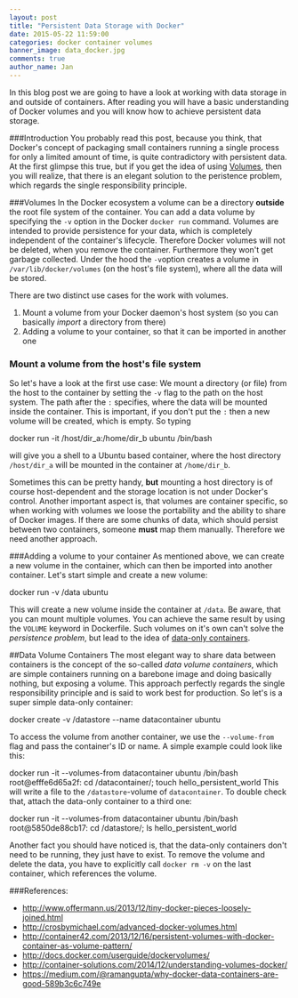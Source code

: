```yaml
---
layout: post
title: "Persistent Data Storage with Docker"
date: 2015-05-22 11:59:00
categories: docker container volumes
banner_image: data_docker.jpg
comments: true
author_name: Jan
---
```

In this blog post we are going to have a look at working with data storage in and outside of containers. After reading you will have a basic understanding of Docker volumes and you will know how to achieve persistent data storage. 
<!--more-->

###Introduction 
You probably read this post, because you think, that Docker's concept of packaging small containers running a single process for only a limited amount of time, is quite contradictory with persistent data. At the first glimpse this true, but if you get the idea of using [Volumes](http://crosbymichael.com/advanced-docker-volumes.html), then you will realize, that there is an elegant solution to the peristence problem, which regards the single responsibility principle.

###Volumes
In the Docker ecosystem a volume can be a directory __outside__ the root file system of the container. You can add a data volume by specifying the `-v` option in the Docker `docker run` command. Volumes are intended to provide persistence for your data, which is completely independent of the container's lifecycle. Therefore Docker volumes will not be deleted, when you remove the container. Furthermore they won't get garbage collected. 
Under the hood the `-v`option creates a volume in `/var/lib/docker/volumes` (on the host's file system), where all the data will be stored.

There are two distinct use cases for the work with volumes.  
1. Mount a volume from your Docker daemon's host system (so you can basically *import* a directory from there)
2. Adding a volume to your container, so that it can be imported in another one

### Mount a volume from the host's file system
So let's have a look at the first use case:
We mount a directory (or file) from the host to the container by setting the `-v` flag to the path on the host system. The path after the `:` specifies, where the data will be mounted inside the container. This is important, if you don't put the `:` then a new volume will be created, which is empty. So typing 

docker run -it /host/dir_a:/home/dir_b ubuntu /bin/bash

will give you a shell to a Ubuntu based container, where the host directory `/host/dir_a` will be mounted in the container at `/home/dir_b`.

Sometimes this can be pretty handy, __but__ mounting a host directory is of course host-dependent and the storage location is not under Docker's control. Another important aspect is, that volumes are container specific, so when working with volumes we loose the portability and the ability to share of Docker images. If there are some chunks of data, which should persist between two containers, someone __must__ map them manually. Therefore we need another approach. 

###Adding a volume to your container
As mentioned above, we can create a new volume in the container, which can then be imported into another container. Let's start simple and create a new volume: 

docker run -v /data ubuntu

This will create a new volume inside the container at `/data`. Be aware, that you can mount multiple volumes. You can achieve the same result by using the `VOLUME` keyword in Dockerfile. Such volumes on it's own can't solve the *persistence problem*, but lead to the idea of [data-only containers](http://container42.com/2013/12/16/persistent-volumes-with-docker-container-as-volume-pattern/). 

##Data Volume Containers
The most elegant way to share data between containers is the concept of the so-called *data volume containers*, which are simple containers running on a barebone image and doing basically nothing, but exposing a volume. This approach perfectly regards the single responsibility principle and is said to work best for production. 
So let's is a super simple data-only container:     

docker create -v /datastore --name datacontainer ubuntu

To access the volume from another container, we use the `--volume-from` flag and pass the container's ID or name. A simple example could look like this:

docker run -it --volumes-from datacontainer ubuntu /bin/bash
root@efffe6d65a2f: cd /datacontainer/; touch hello_persistent_world
This will write a file to the `/datastore`-volume of `datacontainer`. To double check that, attach the data-only container to a third one:

docker run -it --volumes-from datacontainer ubuntu /bin/bash
root@5850de88cb17: cd /datastore/; ls
hello_persistent_world

Another fact you should have noticed is, that the data-only containers don't need to be running, they just have to exist. To remove the volume and delete the data, you have to explicitly call `docker rm -v` on the last container, which references the volume. 

###References:
* http://www.offermann.us/2013/12/tiny-docker-pieces-loosely-joined.html 
* http://crosbymichael.com/advanced-docker-volumes.html 
* http://container42.com/2013/12/16/persistent-volumes-with-docker-container-as-volume-pattern/
* http://docs.docker.com/userguide/dockervolumes/ 
* http://container-solutions.com/2014/12/understanding-volumes-docker/ 
* https://medium.com/@ramangupta/why-docker-data-containers-are-good-589b3c6c749e 

